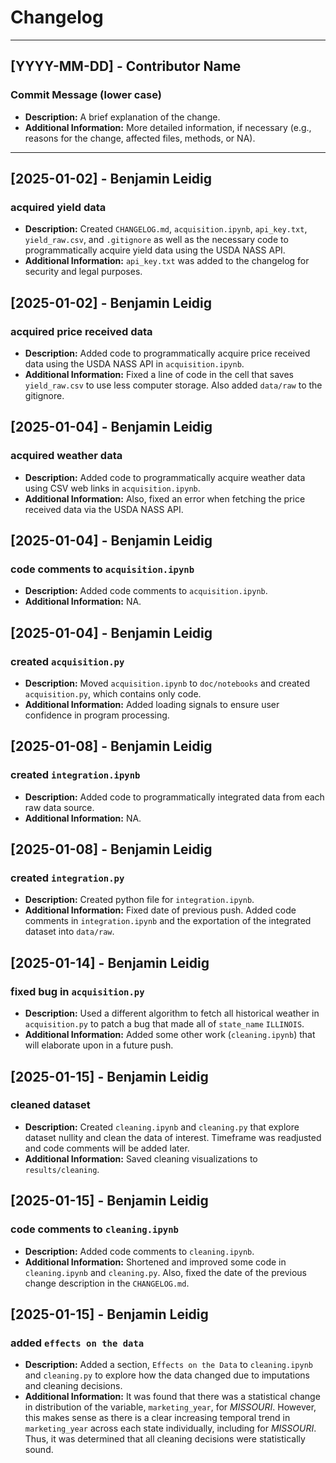 # Changelog

----------------------------------------------------------------------------------------------------------------------

## [YYYY-MM-DD] - Contributor Name
### Commit Message (lower case)
- **Description:** A brief explanation of the change.
- **Additional Information:** More detailed information, if necessary (e.g., reasons for the change, affected files, methods, or NA).

----------------------------------------------------------------------------------------------------------------------

## [2025-01-02] - Benjamin Leidig
### acquired yield data
- **Description:** Created `CHANGELOG.md`, `acquisition.ipynb`, `api_key.txt`, `yield_raw.csv`, and `.gitignore` as well as the necessary code to programmatically acquire yield data using the USDA NASS API.
- **Additional Information:** `api_key.txt` was added to the changelog for security and legal purposes.

## [2025-01-02] - Benjamin Leidig
### acquired price received data
- **Description:** Added code to programmatically acquire price received data using the USDA NASS API in `acquisition.ipynb`.
- **Additional Information:** Fixed a line of code in the cell that saves `yield_raw.csv` to use less computer storage. Also added `data/raw` to the gitignore.

## [2025-01-04] - Benjamin Leidig
### acquired weather data
- **Description:** Added code to programmatically acquire weather data using CSV web links in `acquisition.ipynb`.
- **Additional Information:** Also, fixed an error when fetching the price received data via the USDA NASS API.

## [2025-01-04] - Benjamin Leidig
### code comments to `acquisition.ipynb`
- **Description:** Added code comments to `acquisition.ipynb`.
- **Additional Information:** NA.

## [2025-01-04] - Benjamin Leidig
### created `acquisition.py`
- **Description:** Moved `acquisition.ipynb` to `doc/notebooks` and created `acquisition.py`, which contains only code.
- **Additional Information:** Added loading signals to ensure user confidence in program processing.

## [2025-01-08] - Benjamin Leidig
### created `integration.ipynb`
- **Description:** Added code to programmatically integrated data from each raw data source.
- **Additional Information:** NA.

## [2025-01-08] - Benjamin Leidig
### created `integration.py`
- **Description:** Created python file for `integration.ipynb`.
- **Additional Information:** Fixed date of previous push. Added code comments in `integration.ipynb` and the exportation of the integrated dataset into `data/raw`.

## [2025-01-14] - Benjamin Leidig
### fixed bug in `acquisition.py`
- **Description:** Used a different algorithm to fetch all historical weather in `acquisition.py` to patch a bug that made all of `state_name` `ILLINOIS`.
- **Additional Information:** Added some other work (`cleaning.ipynb`) that will elaborate upon in a future push.

## [2025-01-15] - Benjamin Leidig
### cleaned dataset
- **Description:** Created `cleaning.ipynb` and `cleaning.py` that explore dataset nullity and clean the data of interest. Timeframe was readjusted and code comments will be added later.
- **Additional Information:** Saved cleaning visualizations to `results/cleaning`.

## [2025-01-15] - Benjamin Leidig
### code comments to `cleaning.ipynb`
- **Description:** Added code comments to `cleaning.ipynb`.
- **Additional Information:** Shortened and improved some code in `cleaning.ipynb` and `cleaning.py`. Also, fixed the date of the previous change description in the `CHANGELOG.md`.

## [2025-01-15] - Benjamin Leidig
### added `effects on the data`
- **Description:** Added a section, `Effects on the Data` to `cleaning.ipynb` and `cleaning.py` to explore how the data changed due to imputations and cleaning decisions.
- **Additional Information:** It was found that there was a statistical change in distribution of the variable, `marketing_year`, for *MISSOURI*. However, this makes sense as there is a clear increasing temporal trend in `marketing_year` across each state individually, including for *MISSOURI*. Thus, it was determined that all cleaning decisions were statistically sound.